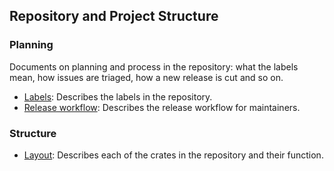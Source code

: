 ## Repository and Project Structure

### Planning

Documents on planning and process in the repository: what the labels mean, how issues are triaged, how a new release is cut and so on.

- [Labels](./labels.md): Describes the labels in the repository.
- [Release workflow](./release.md): Describes the release workflow for maintainers.

### Structure

- [Layout](./layout.md): Describes each of the crates in the repository and their function.